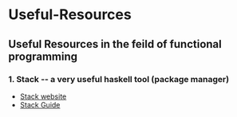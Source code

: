 # Useful-Resources

## Useful Resources in the feild of functional programming 

### 1. Stack -- a very useful haskell tool (package manager) 
  - [Stack website](https://docs.haskellstack.org/en/stable/README/)
  - [Stack Guide](https://github.com/Originate/guide/blob/master/haskell/stack-tutorial.md)
  

